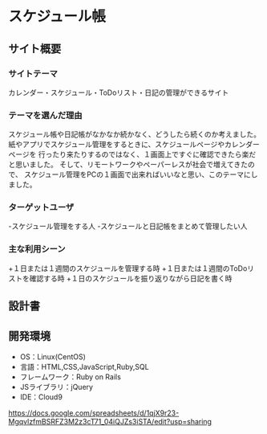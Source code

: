 # スケジュール帳

## サイト概要
### サイトテーマ
カレンダー・スケジュール・ToDoリスト・日記の管理ができるサイト

### テーマを選んだ理由
スケジュール帳や日記帳がなかなか続かなく、どうしたら続くのか考えました。
紙やアプリでスケジュール管理をするときに、スケジュールページやカレンダーページを
行ったり来たりするのではなく、１画面上ですぐに確認できたら楽だと思いました。
そして、リモートワークやペーパーレスが社会で増えてきたので、
スケジュール管理をPCの１画面で出来ればいいなと思い、このテーマにしました。

### ターゲットユーザ
-スケジュール管理をする人
-スケジュールと日記帳をまとめて管理したい人

### 主な利用シーン
+１日または１週間のスケジュールを管理する時
+１日または１週間のToDoリストを確認する時
+１日のスケジュールを振り返りながら日記を書く時

## 設計書

## 開発環境
- OS：Linux(CentOS)
- 言語：HTML,CSS,JavaScript,Ruby,SQL
- フレームワーク：Ruby on Rails
- JSライブラリ：jQuery
- IDE：Cloud9

https://docs.google.com/spreadsheets/d/1qjX9r23-MgqvlzfmBSRFZ3M2z3cT71_04iQJZs3iSTA/edit?usp=sharing
